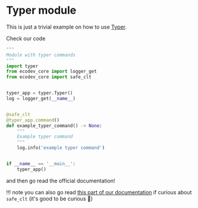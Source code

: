 # Typer module

This is just a trivial example on how to use <a href= https://typer.tiangolo.com/ class="external-link" target="_blank">Typer</a>.

Check our code

```python
"""
Module with typer commands
"""
import typer
from ecodev_core import logger_get
from ecodev_core import safe_clt


typer_app = typer.Typer()
log = logger_get(__name__)


@safe_clt
@typer_app.command()
def example_typer_command() -> None:
    """
    Example typer command
    """
    log.info('example typer command')


if __name__ == '__main__':
    typer_app()
```

and then go read the official documentation!

!!! note
    you can also go read [this part of our documentation](../../../libraries/core/low_level_helpers/safe_utils.md#safe_clt) if curious about `safe_clt` (it's good to be curious 🥰)